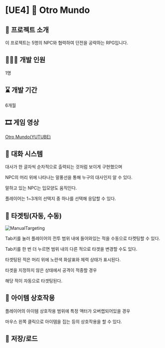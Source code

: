 # **[UE4] 🔮 Otro Mundo**


## 📜 프로젝트 소개
이 프로젝트는 5명의 NPC와 협력하여 던전을 공략하는 RPG입니다.

## 🙋🏻‍♀️ 개발 인원
1명

## ⌛ 개발 기간
6개월

## 🎞️ 게임 영상
[Otro Mundo(YUTUBE)](https://youtu.be/MVgG-HYuBYA)




## 📍 대화 시스템



대사가 한 글자씩 순차적으로 출력되는 것처럼 보이게 구현했으며


NPC의 머리 위에 나타나는 말풍선을 통해 누구의 대사인지 알 수 있다.


말하고 있는 NPC는 입모양도 움직인다.





플레이어는 1~3개의 선택지 중 하나를 선택해 응답할 수 있다.



## 📍 타겟팅(자동, 수동)
![ManualTargeting](https://github.com/user-attachments/assets/d2109248-4db4-493c-8d64-8fff865d93c6)

Tab키를 눌러 플레이어의 전투 범위 내에 들어와있는 적을 수동으로 타켓팅할 수 있다.


Tab키를 한 번 더 누르면 범위 내의 다른 적으로 타겟을 변경할 수도 있다.

타겟팅된 적은 머리 위에 노란색 화살표와 체력 상태가 표시된다.



타겟을 지정하지 않은 상태에서 공격이 적중할 경우


해당 적이 자동으로 타겟팅된다.


## 📍 아이템 상호작용


플레이어의 아이템 상호작용 범위에 특정 액터가 오버랩되어있을 경우

마우스 왼쪽 클릭으로 아이템을 집는 등의 상호작용을 할 수 있다.


## 📍 저장/로드




